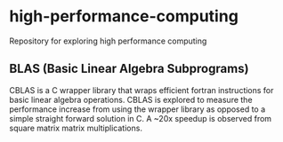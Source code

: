 # high-performance-computing

Repository for exploring high performance computing

## BLAS (Basic Linear Algebra Subprograms)

CBLAS is a C wrapper library that wraps efficient fortran instructions for basic linear algebra operations.
CBLAS is explored to measure the performance increase from using the wrapper library as opposed to a simple straight forward solution in C.
A ~20x speedup is observed from square matrix matrix multiplications.
